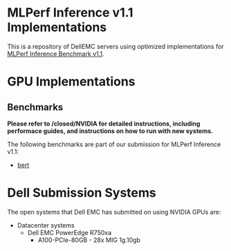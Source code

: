 # MLPerf Inference v1.1 Implementations
This is a repository of DellEMC servers using optimized implementations for [MLPerf Inference Benchmark v1.1](https://www.mlperf.org/inference-overview/).

# GPU Implementations
## Benchmarks
**Please refer to /closed/NVIDIA for detailed instructions, including performace guides, and instructions on how to run with new systems.** 
  
The following benchmarks are part of our submission for MLPerf Inference v1.1:
- [bert](code/bert/tensorrt/README.md)

# Dell Submission Systems

The open systems that Dell EMC has submitted on using NVIDIA GPUs are:
- Datacenter systems
  - Dell EMC PowerEdge R750xa
    - A100-PCIe-80GB - 28x MIG 1g.10gb
